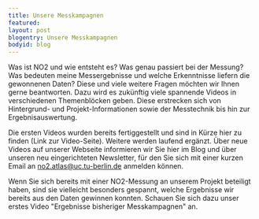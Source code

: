 ```yaml
---
title: Unsere Messkampagnen
featured: 
layout: post
blogentry: Unsere Messkampagnen
bodyid: blog
---
```


Was ist NO2 und wie entsteht es? Was genau passiert bei der Messung? Was bedeuten meine Messergebnisse und welche Erkenntnisse liefern die gewonnenen Daten? Diese und viele weitere Fragen möchten wir Ihnen gerne beantworten. Dazu wird es zukünftig viele spannende Videos in verschiedenen Themenblöcken geben. Diese erstrecken sich von Hintergrund- und Projekt-Informationen sowie der Messtechnik bis hin zur Ergebnisauswertung. 

Die ersten Videos wurden bereits fertiggestellt und sind in Kürze hier zu finden (Link zur Video-Seite). Weitere werden laufend ergänzt. Über neue Videos auf unserer Webseite informieren wir Sie hier im Blog und über unseren neu eingerichteten Newsletter, für den Sie sich mit einer kurzen Email an no2.atlas@uc.tu-berlin.de anmelden können.

Wenn Sie sich bereits mit einer NO2-Messung an unserem Projekt beteiligt haben, sind sie vielleicht besonders gespannt, welche Ergebnisse wir bereits aus den Daten gewinnen konnten. Schauen Sie sich dazu unser erstes Video "Ergebnisse bisheriger Messkampagnen" an.

